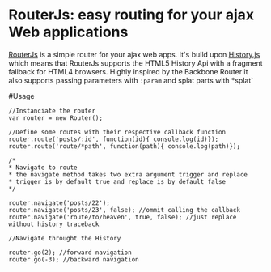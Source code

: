 # RouterJs: easy routing for your ajax Web applications

[RouterJs](http://haithembelhaj.github.com/RouterJs/) is a simple router for your ajax web apps. It's build upon [History.js](https://github.com/balupton/History.js/) which means that RouterJs supports the HTML5 History Api with a fragment fallback for HTML4 browsers. Highly inspired by the Backbone Router it also supports passing parameters with `:param` and splat parts with *splat`

#Usage

	//Instanciate the router
	var router = new Router();

	//Define some routes with their respective callback function
	router.route('posts/:id', function(id){ console.log(id)});
	router.route('route/*path', function(path){ console.log(path)});

	/* 
	* Navigate to route
	* the navigate method takes two extra argument trigger and replace
	* trigger is by default true and replace is by default false
	*/

	router.navigate('posts/22');
	router.navigate('posts/23', false); //ommit calling the callback
	router.navigate('route/to/heaven', true, false); //just replace without history traceback

	//Navigate throught the History

	router.go(2); //forward navigation
	router.go(-3); //backward navigation
